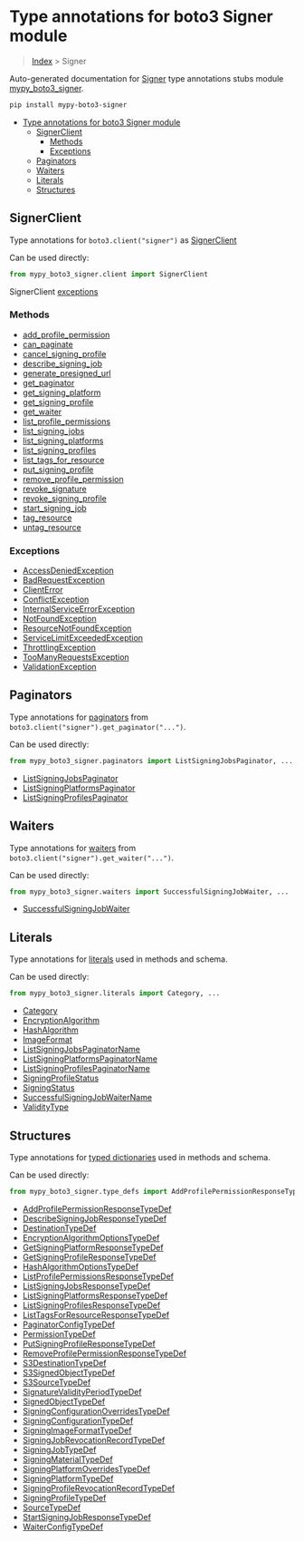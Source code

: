 # Type annotations for boto3 Signer module

> [Index](../README.md) > Signer

Auto-generated documentation for [Signer](https://boto3.amazonaws.com/v1/documentation/api/latest/reference/services/signer.html#Signer)
type annotations stubs module [mypy_boto3_signer](https://pypi.org/project/mypy-boto3-signer/).

```bash
pip install mypy-boto3-signer
```

- [Type annotations for boto3 Signer module](#type-annotations-for-boto3-signer-module)
  - [SignerClient](#signerclient)
    - [Methods](#methods)
    - [Exceptions](#exceptions)
  - [Paginators](#paginators)
  - [Waiters](#waiters)
  - [Literals](#literals)
  - [Structures](#structures)

## SignerClient

Type annotations for  `boto3.client("signer")` as [SignerClient](./client.md)

Can be used directly:

```python
from mypy_boto3_signer.client import SignerClient
```


SignerClient [exceptions](./client.md#exceptions)



### Methods
- [add_profile_permission](./client.md#add-profile-permission)
- [can_paginate](./client.md#can-paginate)
- [cancel_signing_profile](./client.md#cancel-signing-profile)
- [describe_signing_job](./client.md#describe-signing-job)
- [generate_presigned_url](./client.md#generate-presigned-url)
- [get_paginator](./client.md#get-paginator)
- [get_signing_platform](./client.md#get-signing-platform)
- [get_signing_profile](./client.md#get-signing-profile)
- [get_waiter](./client.md#get-waiter)
- [list_profile_permissions](./client.md#list-profile-permissions)
- [list_signing_jobs](./client.md#list-signing-jobs)
- [list_signing_platforms](./client.md#list-signing-platforms)
- [list_signing_profiles](./client.md#list-signing-profiles)
- [list_tags_for_resource](./client.md#list-tags-for-resource)
- [put_signing_profile](./client.md#put-signing-profile)
- [remove_profile_permission](./client.md#remove-profile-permission)
- [revoke_signature](./client.md#revoke-signature)
- [revoke_signing_profile](./client.md#revoke-signing-profile)
- [start_signing_job](./client.md#start-signing-job)
- [tag_resource](./client.md#tag-resource)
- [untag_resource](./client.md#untag-resource)




### Exceptions
- [AccessDeniedException](./client.md#accessdeniedexception)
- [BadRequestException](./client.md#badrequestexception)
- [ClientError](./client.md#clienterror)
- [ConflictException](./client.md#conflictexception)
- [InternalServiceErrorException](./client.md#internalserviceerrorexception)
- [NotFoundException](./client.md#notfoundexception)
- [ResourceNotFoundException](./client.md#resourcenotfoundexception)
- [ServiceLimitExceededException](./client.md#servicelimitexceededexception)
- [ThrottlingException](./client.md#throttlingexception)
- [TooManyRequestsException](./client.md#toomanyrequestsexception)
- [ValidationException](./client.md#validationexception)






## Paginators

Type annotations for [paginators](./paginators.md) from `boto3.client("signer").get_paginator("...")`.

Can be used directly:

```python
from mypy_boto3_signer.paginators import ListSigningJobsPaginator, ...
```

- [ListSigningJobsPaginator](./paginators.md#listsigningjobspaginator)
- [ListSigningPlatformsPaginator](./paginators.md#listsigningplatformspaginator)
- [ListSigningProfilesPaginator](./paginators.md#listsigningprofilespaginator)




## Waiters

Type annotations for [waiters](./waiters.md) from `boto3.client("signer").get_waiter("...")`.

Can be used directly:

```python
from mypy_boto3_signer.waiters import SuccessfulSigningJobWaiter, ...
```

- [SuccessfulSigningJobWaiter](./waiters.md#successfulsigningjobwaiter)




## Literals

Type annotations for [literals](./literals.md) used in methods and schema.

Can be used directly:

```python
from mypy_boto3_signer.literals import Category, ...
```

- [Category](./literals.md#category)
- [EncryptionAlgorithm](./literals.md#encryptionalgorithm)
- [HashAlgorithm](./literals.md#hashalgorithm)
- [ImageFormat](./literals.md#imageformat)
- [ListSigningJobsPaginatorName](./literals.md#listsigningjobspaginatorname)
- [ListSigningPlatformsPaginatorName](./literals.md#listsigningplatformspaginatorname)
- [ListSigningProfilesPaginatorName](./literals.md#listsigningprofilespaginatorname)
- [SigningProfileStatus](./literals.md#signingprofilestatus)
- [SigningStatus](./literals.md#signingstatus)
- [SuccessfulSigningJobWaiterName](./literals.md#successfulsigningjobwaitername)
- [ValidityType](./literals.md#validitytype)




## Structures


Type annotations for [typed dictionaries](./type_defs.md) used in methods and schema.

Can be used directly:

```python
from mypy_boto3_signer.type_defs import AddProfilePermissionResponseTypeDef, ...
```

- [AddProfilePermissionResponseTypeDef](./type_defs.md#addprofilepermissionresponsetypedef)
- [DescribeSigningJobResponseTypeDef](./type_defs.md#describesigningjobresponsetypedef)
- [DestinationTypeDef](./type_defs.md#destinationtypedef)
- [EncryptionAlgorithmOptionsTypeDef](./type_defs.md#encryptionalgorithmoptionstypedef)
- [GetSigningPlatformResponseTypeDef](./type_defs.md#getsigningplatformresponsetypedef)
- [GetSigningProfileResponseTypeDef](./type_defs.md#getsigningprofileresponsetypedef)
- [HashAlgorithmOptionsTypeDef](./type_defs.md#hashalgorithmoptionstypedef)
- [ListProfilePermissionsResponseTypeDef](./type_defs.md#listprofilepermissionsresponsetypedef)
- [ListSigningJobsResponseTypeDef](./type_defs.md#listsigningjobsresponsetypedef)
- [ListSigningPlatformsResponseTypeDef](./type_defs.md#listsigningplatformsresponsetypedef)
- [ListSigningProfilesResponseTypeDef](./type_defs.md#listsigningprofilesresponsetypedef)
- [ListTagsForResourceResponseTypeDef](./type_defs.md#listtagsforresourceresponsetypedef)
- [PaginatorConfigTypeDef](./type_defs.md#paginatorconfigtypedef)
- [PermissionTypeDef](./type_defs.md#permissiontypedef)
- [PutSigningProfileResponseTypeDef](./type_defs.md#putsigningprofileresponsetypedef)
- [RemoveProfilePermissionResponseTypeDef](./type_defs.md#removeprofilepermissionresponsetypedef)
- [S3DestinationTypeDef](./type_defs.md#s3destinationtypedef)
- [S3SignedObjectTypeDef](./type_defs.md#s3signedobjecttypedef)
- [S3SourceTypeDef](./type_defs.md#s3sourcetypedef)
- [SignatureValidityPeriodTypeDef](./type_defs.md#signaturevalidityperiodtypedef)
- [SignedObjectTypeDef](./type_defs.md#signedobjecttypedef)
- [SigningConfigurationOverridesTypeDef](./type_defs.md#signingconfigurationoverridestypedef)
- [SigningConfigurationTypeDef](./type_defs.md#signingconfigurationtypedef)
- [SigningImageFormatTypeDef](./type_defs.md#signingimageformattypedef)
- [SigningJobRevocationRecordTypeDef](./type_defs.md#signingjobrevocationrecordtypedef)
- [SigningJobTypeDef](./type_defs.md#signingjobtypedef)
- [SigningMaterialTypeDef](./type_defs.md#signingmaterialtypedef)
- [SigningPlatformOverridesTypeDef](./type_defs.md#signingplatformoverridestypedef)
- [SigningPlatformTypeDef](./type_defs.md#signingplatformtypedef)
- [SigningProfileRevocationRecordTypeDef](./type_defs.md#signingprofilerevocationrecordtypedef)
- [SigningProfileTypeDef](./type_defs.md#signingprofiletypedef)
- [SourceTypeDef](./type_defs.md#sourcetypedef)
- [StartSigningJobResponseTypeDef](./type_defs.md#startsigningjobresponsetypedef)
- [WaiterConfigTypeDef](./type_defs.md#waiterconfigtypedef)
